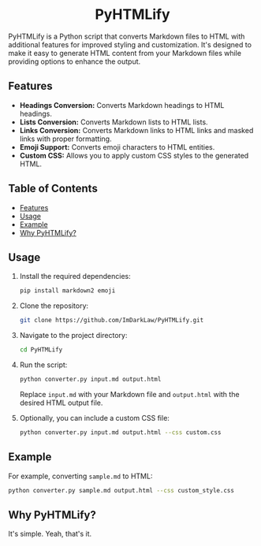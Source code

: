 <div align="center">

# PyHTMLify

</div>

PyHTMLify is a Python script that converts Markdown files to HTML with additional features for improved styling and customization. It's designed to make it easy to generate HTML content from your Markdown files while providing options to enhance the output.

## Features

- **Headings Conversion:** Converts Markdown headings to HTML headings.
- **Lists Conversion:** Converts Markdown lists to HTML lists.
- **Links Conversion:** Converts Markdown links to HTML links and masked links with proper formatting.
- **Emoji Support:** Converts emoji characters to HTML entities.
- **Custom CSS:** Allows you to apply custom CSS styles to the generated HTML.

## Table of Contents

- [Features](#features)
- [Usage](#usage)
- [Example](#example)
- [Why PyHTMLify?](#why-pyhtmlify)

## Usage

1. Install the required dependencies:
    ```bash
    pip install markdown2 emoji
    ```

2. Clone the repository:
    ```bash
    git clone https://github.com/ImDarkLaw/PyHTMLify.git
    ```

3. Navigate to the project directory:
    ```bash
    cd PyHTMLify
    ```

4. Run the script:
    ```bash
    python converter.py input.md output.html
    ```

    Replace `input.md` with your Markdown file and `output.html` with the desired HTML output file.

5. Optionally, you can include a custom CSS file:
    ```bash
    python converter.py input.md output.html --css custom.css
    ```

## Example

For example, converting `sample.md` to HTML:
```bash
python converter.py sample.md output.html --css custom_style.css
```

## Why PyHTMLify?

It's simple. Yeah, that's it.
